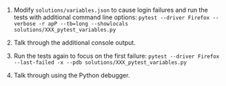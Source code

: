 1. Modify `solutions/variables.json` to cause login failures and run the tests with additional command line options: `pytest --driver Firefox --verbose -r apP --tb=long --showlocals solutions/XXX_pytest_variables.py`

2. Talk through the additional console output.

3. Run the tests again to focus on the first failure: `pytest --driver Firefox --last-failed -x --pdb solutions/XXX_pytest_variables.py`

4. Talk through using the Python debugger.
